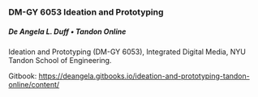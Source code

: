 ### DM-GY 6053 Ideation and Prototyping
##### De Angela L. Duff • Tandon Online

Ideation and Prototyping (DM-GY 6053), Integrated Digital Media, NYU Tandon School of Engineering.

Gitbook: https://deangela.gitbooks.io/ideation-and-prototyping-tandon-online/content/
